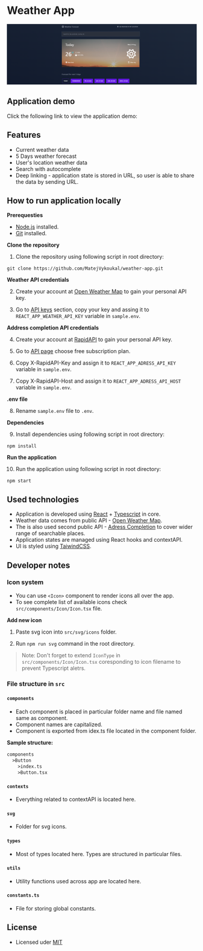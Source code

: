# Weather App

![Screenshot of weather application](cover_image.png)

<!-- Demo Page -->

## Application demo

Click the following link to view the application demo:

<!-- TODO: Add demo link -->

<!-- Features -->

## Features

- Current weather data
- 5 Days weather forecast
- User's location weather data
- Search with autocomplete
- Deep linking - application state is stored in URL, so user is able to share the data by sending URL.

<!-- How to run locally -->

## How to run application locally

**Prerequesties**

- [Node.js](https://nodejs.org/en/) installed.
- [Git](https://git-scm.com/) installed.

**Clone the repository**

1. Clone the repository using following script in root directory:

```
git clone https://github.com/MatejVykoukal/weather-app.git
```

**Weather API credentials**

2. Create your account at [Open Weather Map](https://home.openweathermap.org/users/sign_up) to gain your personal API key.

3. Go to [API keys](https://home.openweathermap.org/api_keys) section, copy your key and assing it to `REACT_APP_WEATHER_API_KEY` variable in `sample.env`.

**Address completion API credentials**

4. Create your account at [RapidAPI](https://rapidapi.com/auth/sign-up) to gain your personal API key.

5. Go to [API page](https://rapidapi.com/geoapify-gmbh-geoapify/api/address-completion) choose free subscription plan.

6. Copy X-RapidAPI-Key and assign it to `REACT_APP_ADRESS_API_KEY` variable in `sample.env`.

7. Copy X-RapidAPI-Host and assign it to `REACT_APP_ADRESS_API_HOST` variable in `sample.env`.

**.env file**

8. Rename `sample.env` file to `.env`.

**Dependencies**

9. Install dependencies using following script in root directory:

```
npm install
```

**Run the application**

10. Run the application using following script in root directory:

```
npm start
```

<!-- Used technologies -->

## Used technologies

- Application is developed using [React](https://reactjs.org/) + [Typescript](https://www.typescriptlang.org/) in core.
- Weather data comes from public API - [Open Weather Map](https://openweathermap.org/).
- The is also used second public API - [Adress Completion](https://rapidapi.com/geoapify-gmbh-geoapify/api/address-completion) to cover wider range of searchable places.
- Application states are managed using React hooks and contextAPI.
- UI is styled using [TaiwindCSS](https://tailwindcss.com/).

## Developer notes

### Icon system

- You can use `<Icon>` component to render icons all over the app.
- To see complete list of available icons check `src/components/Icon/Icon.tsx` file.

**Add new icon**

1. Paste svg icon into `src/svg/icons` folder.

2. Run `npm run svg` command in the root directory.

> Note: Don't forget to extend `IconType` in `src/components/Icon/Icon.tsx` coresponding to icon filename to prevent Typescript aletrs.

<!-- File structure -->

### File structure in `src`

#### `components`

- Each component is placed in particular folder name and file named same as component.
- Component names are capitalized.
- Component is exported from idex.ts file located in the component folder.

**Sample structure:**

```
components
  >Button
    >index.ts
    >Button.tsx
```

#### `contexts`

- Everything related to contextAPI is located here.

#### `svg`

- Folder for svg icons.

#### `types`

- Most of types located here. Types are structured in particular files.

#### `utils`

- Utility functions used across app are located here.

#### `constants.ts`

- File for storing global constants.

## License

- Licensed uder [MIT]()

